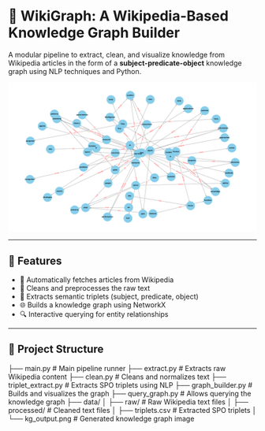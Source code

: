 # 🧠 WikiGraph: A Wikipedia-Based Knowledge Graph Builder

A modular pipeline to extract, clean, and visualize knowledge from Wikipedia articles in the form of a **subject-predicate-object** knowledge graph using NLP techniques and Python.

![Graph Output](data/kg_output.png)

---

## 🚀 Features

- 📄 Automatically fetches articles from Wikipedia  
- 🧹 Cleans and preprocesses the raw text  
- 🧠 Extracts semantic triplets (subject, predicate, object)  
- 🌐 Builds a knowledge graph using NetworkX  
- 🔍 Interactive querying for entity relationships  

---

## 📁 Project Structure

├── main.py # Main pipeline runner
├── extract.py # Extracts raw Wikipedia content
├── clean.py # Cleans and normalizes text
├── triplet_extract.py # Extracts SPO triplets using NLP
├── graph_builder.py # Builds and visualizes the graph
├── query_graph.py # Allows querying the knowledge graph
├── data/
│ ├── raw/ # Raw Wikipedia text files
│ ├── processed/ # Cleaned text files
│ ├── triplets.csv # Extracted SPO triplets
│ └── kg_output.png # Generated knowledge graph image


